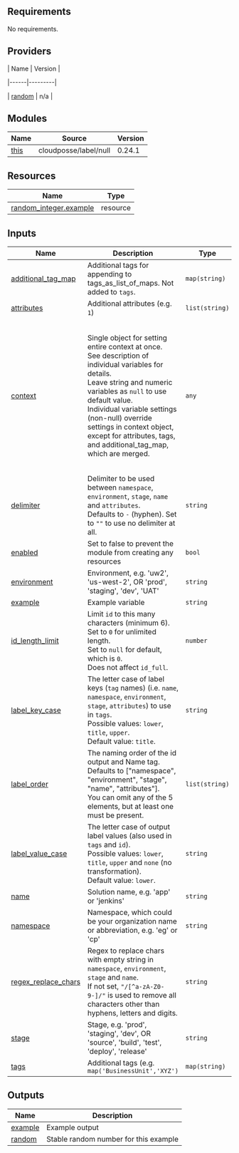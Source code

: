 
## Requirements

  

No requirements.

  

## Providers

  

| Name | Version |

|------|---------|

| <a  name="provider_random"></a>  [random](#provider\_random) | n/a |

  

## Modules

  

| Name | Source | Version |
|------|--------|---------|
| <a  name="module_this"></a>  [this](#module\_this) | cloudposse/label/null | 0.24.1 |

  

## Resources

  

| Name | Type |
|------|------|
| [random_integer.example](https://registry.terraform.io/providers/hashicorp/random/latest/docs/resources/integer) | resource |

  

## Inputs

| Name | Description | Type | Default | Required |
|------|-------------|------|---------|:--------:|
| <a  name="input_additional_tag_map"></a>  [additional\_tag\_map](#input\_additional\_tag\_map) | Additional tags for appending to tags\_as\_list\_of\_maps. Not added to `tags`. | `map(string)` | `{}` | no |
| <a  name="input_attributes"></a>  [attributes](#input\_attributes) | Additional attributes (e.g. `1`) | `list(string)` | `[]` | no |
| <a  name="input_context"></a>  [context](#input\_context) | Single object for setting entire context at once.<br>See description of individual variables for details.<br>Leave string and numeric variables as `null` to use default value.<br>Individual variable settings (non-null) override settings in context object,<br>except for attributes, tags, and additional\_tag\_map, which are merged. | `any` | <pre>{<br> "additional_tag_map": {},<br> "attributes": [],<br> "delimiter": null,<br> "enabled": true,<br> "environment": null,<br> "id_length_limit": null,<br> "label_key_case": null,<br> "label_order": [],<br> "label_value_case": null,<br> "name": null,<br> "namespace": null,<br> "regex_replace_chars": null,<br> "stage": null,<br> "tags": {}<br>}</pre> | no |
| <a  name="input_delimiter"></a>  [delimiter](#input\_delimiter) | Delimiter to be used between `namespace`, `environment`, `stage`, `name` and `attributes`.<br>Defaults to `-` (hyphen). Set to `""` to use no delimiter at all. | `string` | `null` | no |
| <a  name="input_enabled"></a>  [enabled](#input\_enabled) | Set to false to prevent the module from creating any resources | `bool` | `null` | no |
| <a  name="input_environment"></a>  [environment](#input\_environment) | Environment, e.g. 'uw2', 'us-west-2', OR 'prod', 'staging', 'dev', 'UAT' | `string` | `null` | no |
| <a  name="input_example"></a>  [example](#input\_example) | Example variable | `string` | `"mentoria-iac"` | no |
| <a  name="input_id_length_limit"></a>  [id\_length\_limit](#input\_id\_length\_limit) | Limit `id` to this many characters (minimum 6).<br>Set to `0` for unlimited length.<br>Set to `null` for default, which is `0`.<br>Does not affect `id_full`. | `number` | `null` | no |
| <a  name="input_label_key_case"></a>  [label\_key\_case](#input\_label\_key\_case) | The letter case of label keys (`tag` names) (i.e. `name`, `namespace`, `environment`, `stage`, `attributes`) to use in `tags`.<br>Possible values: `lower`, `title`, `upper`.<br>Default value: `title`. | `string` | `null` | no |
| <a  name="input_label_order"></a>  [label\_order](#input\_label\_order) | The naming order of the id output and Name tag.<br>Defaults to ["namespace", "environment", "stage", "name", "attributes"].<br>You can omit any of the 5 elements, but at least one must be present. | `list(string)` | `null` | no |
| <a  name="input_label_value_case"></a>  [label\_value\_case](#input\_label\_value\_case) | The letter case of output label values (also used in `tags` and `id`).<br>Possible values: `lower`, `title`, `upper` and `none` (no transformation).<br>Default value: `lower`. | `string` | `null` | no |
| <a  name="input_name"></a>  [name](#input\_name) | Solution name, e.g. 'app' or 'jenkins' | `string` | `null` | no |
| <a  name="input_namespace"></a>  [namespace](#input\_namespace) | Namespace, which could be your organization name or abbreviation, e.g. 'eg' or 'cp' | `string` | `null` | no |
| <a  name="input_regex_replace_chars"></a>  [regex\_replace\_chars](#input\_regex\_replace\_chars) | Regex to replace chars with empty string in `namespace`, `environment`, `stage` and `name`.<br>If not set, `"/[^a-zA-Z0-9-]/"` is used to remove all characters other than hyphens, letters and digits. | `string` | `null` | no |
| <a  name="input_stage"></a>  [stage](#input\_stage) | Stage, e.g. 'prod', 'staging', 'dev', OR 'source', 'build', 'test', 'deploy', 'release' | `string` | `null` | no |
| <a  name="input_tags"></a>  [tags](#input\_tags) | Additional tags (e.g. `map('BusinessUnit','XYZ')` | `map(string)` | `{}` | no |
  

## Outputs
| Name | Description |
|------|-------------|
| <a  name="output_example"></a>  [example](#output\_example) | Example output |
| <a  name="output_random"></a>  [random](#output\_random) | Stable random number for this example |